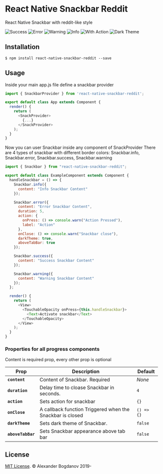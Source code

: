 # React Native Snackbar Reddit

React Native Snackbar with reddit-like style

![Success](https://user-images.githubusercontent.com/11463030/55329083-7538e000-5496-11e9-8cc6-8c6df0209ac1.png)
![Error](https://user-images.githubusercontent.com/11463030/55329110-8124a200-5496-11e9-8346-96023577380f.png)
![Warning](https://user-images.githubusercontent.com/11463030/55329112-81bd3880-5496-11e9-90e7-1247bf7c5c5e.png)
![Info](https://user-images.githubusercontent.com/11463030/55329113-8255cf00-5496-11e9-9b4a-d085c46532b1.png)
![With Action](https://user-images.githubusercontent.com/11463030/55329115-8255cf00-5496-11e9-8ba1-74a0b6d022c5.png)
![Dark Theme](https://user-images.githubusercontent.com/11463030/55329114-8255cf00-5496-11e9-9be8-0e258b0bd276.png)

## Installation

`$ npm install react-native-snackbar-reddit --save`

## Usage

Inside your main app.js file define a snackbar provider

```js
import { SnackbarProvider } from 'react-native-snackbar-reddit';

export default class App extends Component {
  render() {
    return (
      <SnackProvider>
        {...}
      </SnackProvider>
    );
  }
}
```

Now you can user Snackbar inside any component of SnackProvider
There are 4 types of snackbar with different border colors: Snackbar.info, Snackbar.error, Snackbar.success, Snackbar.warning

```js
import { Snackbar } from "react-native-snackbar-reddit";

export default class ExampleComponent extends Component {
  handleSnackbar = () => {
    Snackbar.info({
      content: "Info Snackbar Content"
    });

    Snackbar.error({
      content: "Error Snackbar Content",
      duration: 5,
      action: {
        onPress: () => console.warn("Action Pressed"),
        label: "Action"
      },
      onClose: () => console.warn("Snackbar close"),
      darkTheme: true,
      aboveTabBar: true
    });

    Snackbar.success({
      content: "Success Snackbar Content"
    });

    Snackbar.warning({
      content: "Warning Snackbar Content"
    });
  };

  render() {
    return (
      <View>
        <TouchableOpacity onPress={this.handleSnackbar}>
          <Text>Activate snackbar</Text>
        </TouchableOpacity>
      </View>
    );
  }
}
```

### Properties for all progress components

Content is required prop, every other prop is optional

| Prop              | Description                                               | Default    |
| ----------------- | --------------------------------------------------------- | ---------- |
| **`content`**     | Content of Snackbar. Required                             | _None_     |
| **`duration`**    | Delay time to cloase Snackbar in seconds.                 | `4`        |
| **`action`**      | Sets action for snackbar                                  | `{}`       |
| **`onClose`**     | A callback function Triggered when the Snackbar is closed | `() => {}` |
| **`darkTheme`**   | Sets dark theme of Snackbar.                              | `false`    |
| **`aboveTabBar`** | Sets Snackbar appearance above tab bar                    | `false`    |

## License

[MIT License](http://opensource.org/licenses/mit-license.html). © Alexander Bogdanov 2019-

